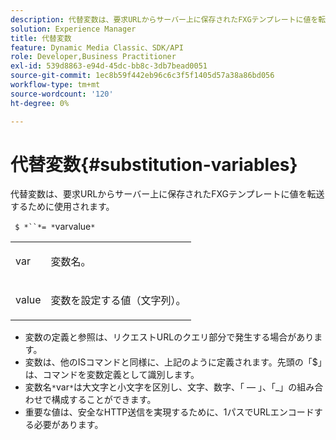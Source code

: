 ```yaml
---
description: 代替変数は、要求URLからサーバー上に保存されたFXGテンプレートに値を転送するために使用されます。
solution: Experience Manager
title: 代替変数
feature: Dynamic Media Classic、SDK/API
role: Developer,Business Practitioner
exl-id: 539d8863-e94d-45dc-bb8c-3db7bead0051
source-git-commit: 1ec8b59f442eb96c6c3f5f1405d57a38a86bd056
workflow-type: tm+mt
source-wordcount: '120'
ht-degree: 0%

---
```


# 代替変数{#substitution-variables}

代替変数は、要求URLからサーバー上に保存されたFXGテンプレートに値を転送するために使用されます。

` $ *``*= *`varvalue`*`

<table id="simpletable_76B381800C0D411F87CD551FC30B0579"> 
 <tr class="strow"> 
  <td class="stentry"> <p> <span class="codeph"> <span class="varname"> var  </span> </span> </p> </td> 
  <td class="stentry"> <p>変数名。 </p> </td> 
 </tr> 
 <tr class="strow"> 
  <td class="stentry"> <p> <span class="codeph"> <span class="varname"> value  </span> </span> </p> </td> 
  <td class="stentry"> <p>変数を設定する値（文字列）。 </p> </td> 
 </tr> 
</table>

* 変数の定義と参照は、リクエストURLのクエリ部分で発生する場合があります。
* 変数は、他のISコマンドと同様に、上記のように定義されます。先頭の「$」は、コマンドを変数定義として識別します。
* 変数名`*`var`*`は大文字と小文字を区別し、文字、数字、「 — 」、「_」の組み合わせで構成することができます。
* 重要な値は、安全なHTTP送信を実現するために、1パスでURLエンコードする必要があります。
